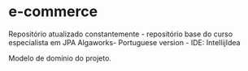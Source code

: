 # e-commerce
Repositório atualizado constantemente - repositório base do curso especialista em JPA Algaworks-  Portuguese version - IDE: IntellijIdea

Modelo de domínio do projeto.


